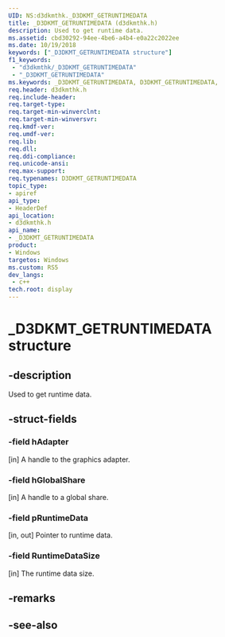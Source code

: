 ```yaml
---
UID: NS:d3dkmthk._D3DKMT_GETRUNTIMEDATA
title: _D3DKMT_GETRUNTIMEDATA (d3dkmthk.h)
description: Used to get runtime data.
ms.assetid: cbd30292-94ee-4be6-a4b4-e0a22c2022ee
ms.date: 10/19/2018
keywords: ["_D3DKMT_GETRUNTIMEDATA structure"]
f1_keywords:
 - "d3dkmthk/_D3DKMT_GETRUNTIMEDATA"
 - "_D3DKMT_GETRUNTIMEDATA"
ms.keywords: _D3DKMT_GETRUNTIMEDATA, D3DKMT_GETRUNTIMEDATA, 
req.header: d3dkmthk.h
req.include-header:
req.target-type:
req.target-min-winverclnt:
req.target-min-winversvr:
req.kmdf-ver:
req.umdf-ver:
req.lib:
req.dll:
req.ddi-compliance:
req.unicode-ansi:
req.max-support:
req.typenames: D3DKMT_GETRUNTIMEDATA
topic_type: 
- apiref
api_type: 
- HeaderDef
api_location: 
- d3dkmthk.h
api_name: 
- _D3DKMT_GETRUNTIMEDATA
product:
- Windows
targetos: Windows
ms.custom: RS5
dev_langs:
 - c++
tech.root: display
---
```


# _D3DKMT_GETRUNTIMEDATA structure

## -description

Used to get runtime data.

## -struct-fields

### -field hAdapter

[in] A handle to the graphics adapter.

### -field hGlobalShare

[in] A handle to a global share.

### -field pRuntimeData

[in, out] Pointer to runtime data.

### -field RuntimeDataSize
 
[in] The runtime data size.

## -remarks

## -see-also
